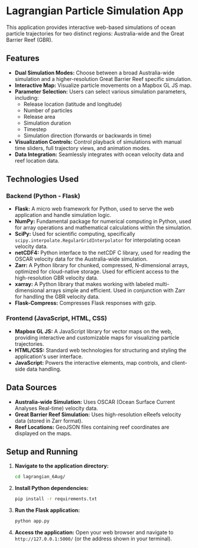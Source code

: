 # Lagrangian Particle Simulation App

This application provides interactive web-based simulations of ocean particle trajectories for two distinct regions: Australia-wide and the Great Barrier Reef (GBR).

## Features

- **Dual Simulation Modes:** Choose between a broad Australia-wide simulation and a higher-resolution Great Barrier Reef specific simulation.
- **Interactive Map:** Visualize particle movements on a Mapbox GL JS map.
- **Parameter Selection:** Users can select various simulation parameters, including:
    - Release location (latitude and longitude)
    - Number of particles
    - Release area
    - Simulation duration
    - Timestep
    - Simulation direction (forwards or backwards in time)
- **Visualization Controls:** Control playback of simulations with manual time sliders, full trajectory views, and animation modes.
- **Data Integration:** Seamlessly integrates with ocean velocity data and reef location data.

## Technologies Used

### Backend (Python - Flask)

- **Flask:** A micro web framework for Python, used to serve the web application and handle simulation logic.
- **NumPy:** Fundamental package for numerical computing in Python, used for array operations and mathematical calculations within the simulation.
- **SciPy:** Used for scientific computing, specifically `scipy.interpolate.RegularGridInterpolator` for interpolating ocean velocity data.
- **netCDF4:** Python interface to the netCDF C library, used for reading the OSCAR velocity data for the Australia-wide simulation.
- **Zarr:** A Python library for chunked, compressed, N-dimensional arrays, optimized for cloud-native storage. Used for efficient access to the high-resolution GBR velocity data.
- **xarray:** A Python library that makes working with labeled multi-dimensional arrays simple and efficient. Used in conjunction with Zarr for handling the GBR velocity data.
- **Flask-Compress:** Compresses Flask responses with gzip.

### Frontend (JavaScript, HTML, CSS)

- **Mapbox GL JS:** A JavaScript library for vector maps on the web, providing interactive and customizable maps for visualizing particle trajectories.
- **HTML/CSS:** Standard web technologies for structuring and styling the application's user interface.
- **JavaScript:** Powers the interactive elements, map controls, and client-side data handling.

## Data Sources

- **Australia-wide Simulation:** Uses OSCAR (Ocean Surface Current Analyses Real-time) velocity data.
- **Great Barrier Reef Simulation:** Uses high-resolution eReefs velocity data (stored in Zarr format).
- **Reef Locations:** GeoJSON files containing reef coordinates are displayed on the maps.

## Setup and Running

1.  **Navigate to the application directory:**
    ```bash
    cd lagrangian_6Aug/
    ```

2.  **Install Python dependencies:**
    ```bash
    pip install -r requirements.txt
    ```

3.  **Run the Flask application:**
    ```bash
    python app.py
    ```

4.  **Access the application:**
    Open your web browser and navigate to `http://127.0.0.1:5000/` (or the address shown in your terminal).
